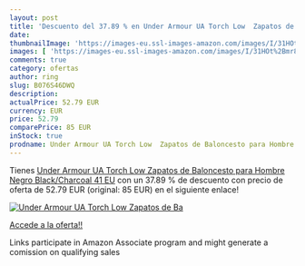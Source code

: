 ```yaml
---
layout: post
title: 'Descuento del 37.89 % en Under Armour UA Torch Low  Zapatos de Ba'
date: 
thumbnailImage: 'https://images-eu.ssl-images-amazon.com/images/I/31HOt%2Bmr87L._SL200_.jpg'
images: [ 'https://images-eu.ssl-images-amazon.com/images/I/31HOt%2Bmr87L._SL200_.jpg' ]
comments: true
category: ofertas
author: ring
slug: B076S46DWQ
description:
actualPrice: 52.79 EUR
currency: EUR
price: 52.79
comparePrice: 85 EUR
inStock: true
prodname: Under Armour UA Torch Low  Zapatos de Baloncesto para Hombre  Negro  Black/Charcoal   41 EU
---
```


Tienes [Under Armour UA Torch Low  Zapatos de Baloncesto para Hombre  Negro  Black/Charcoal   41 EU](https://www.amazon.es/dp/B076S46DWQ/?tag=tolees-21) con un 37.89 % de descuento con precio de oferta de 52.79 EUR (original: 85 EUR) en el siguiente enlace!

[![Under Armour UA Torch Low  Zapatos de Ba](https://images-eu.ssl-images-amazon.com/images/I/31HOt%2Bmr87L._SL200_.jpg)](https://www.amazon.es/dp/B076S46DWQ/?tag=tolees-21)

[Accede a la oferta!!](https://www.amazon.es/dp/B076S46DWQ/?tag=tolees-21)

Links participate in Amazon Associate program and might generate a comission on qualifying sales


